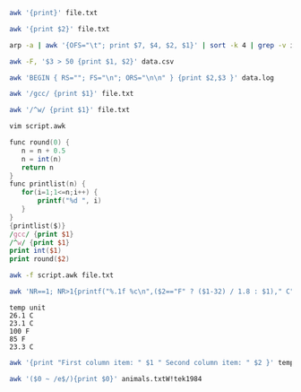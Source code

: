 ```bash
awk '{print}' file.txt
```
```bash
awk '{print $2}' file.txt
```
```bash
arp -a | awk '{OFS="\t"; print $7, $4, $2, $1}' | sort -k 4 | grep -v incomplete 
```
```bash
awk -F, '$3 > 50 {print $1, $2}' data.csv
```
```bash
awk 'BEGIN { RS=""; FS="\n"; ORS="\n\n" } {print $2,$3 }' data.log
```
```bash
awk '/gcc/ {print $1}' file.txt
```
```bash
awk '/^w/ {print $1}' file.txt
```

```bash
vim script.awk
```
```awk
func round(0) {
   n = n + 0.5
   n = int(n)
   return n
}
func printlist(n) {
   for(i=1;1<=n;i++) {
       printf("%d ", i)
   }
}
{printlist($)}
/gcc/ {print $1}
/^w/ {print $1}
print int($1)
print round($2)
```
```bash
awk -f script.awk file.txt
```
```bash
awk 'NR==1; NR>1{printf("%.1f %c\n",($2=="F" ? ($1-32) / 1.8 : $1)," C")}' temps.csv
```
```csv
temp unit
26.1 C
23.1 C
100 F
85 F
23.3 C
```
```bash
awk '{print "First column item: " $1 " Second column item: " $2 }' temps.csv
```
```bash
awk '($0 ~ /e$/){print $0}' animals.txtW!tek1984

```